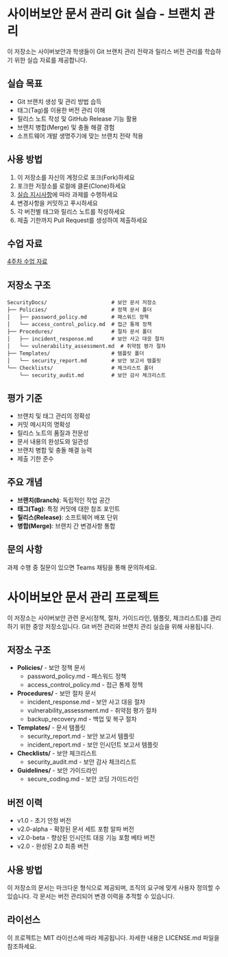 # 사이버보안 문서 관리 Git 실습 - 브랜치 관리

이 저장소는 사이버보안과 학생들이 Git 브랜치 관리 전략과 릴리스 버전 관리를 학습하기 위한 실습 자료를 제공합니다.

## 실습 목표
- Git 브랜치 생성 및 관리 방법 습득
- 태그(Tag)를 이용한 버전 관리 이해
- 릴리스 노트 작성 및 GitHub Release 기능 활용
- 브랜치 병합(Merge) 및 충돌 해결 경험
- 소프트웨어 개발 생명주기에 맞는 브랜치 전략 적용

## 사용 방법
1. 이 저장소를 자신의 계정으로 포크(Fork)하세요
2. 포크한 저장소를 로컬에 클론(Clone)하세요
3. [실습 지시사항](./assignment-02.md)에 따라 과제를 수행하세요
4. 변경사항을 커밋하고 푸시하세요
5. 각 버전별 태그와 릴리스 노트를 작성하세요
6. 제출 기한까지 Pull Request를 생성하여 제출하세요

## 수업 자료
[4주차 수업 자료](https://gamma.app/docs/Git--msuglst588e6fed)

## 저장소 구조
```
SecurityDocs/                     # 보안 문서 저장소
├── Policies/                     # 정책 문서 폴더
│   ├── password_policy.md        # 패스워드 정책
│   └── access_control_policy.md  # 접근 통제 정책
├── Procedures/                   # 절차 문서 폴더
│   ├── incident_response.md      # 보안 사고 대응 절차
│   └── vulnerability_assessment.md  # 취약점 평가 절차
├── Templates/                    # 템플릿 폴더
│   └── security_report.md        # 보안 보고서 템플릿
└── Checklists/                   # 체크리스트 폴더
    └── security_audit.md         # 보안 감사 체크리스트
```

## 평가 기준
- 브랜치 및 태그 관리의 정확성
- 커밋 메시지의 명확성
- 릴리스 노트의 품질과 전문성
- 문서 내용의 완성도와 일관성
- 브랜치 병합 및 충돌 해결 능력
- 제출 기한 준수

## 주요 개념
- **브랜치(Branch)**: 독립적인 작업 공간
- **태그(Tag)**: 특정 커밋에 대한 참조 포인트
- **릴리스(Release)**: 소프트웨어 배포 단위
- **병합(Merge)**: 브랜치 간 변경사항 통합

## 문의 사항
과제 수행 중 질문이 있으면 Teams 채팅을 통해 문의하세요.

# 사이버보안 문서 관리 프로젝트

이 저장소는 사이버보안 관련 문서(정책, 절차, 가이드라인, 템플릿, 체크리스트)를 관리하기 위한 중앙 저장소입니다. Git 버전 관리와 브랜치 관리 실습을 위해 사용됩니다.

## 저장소 구조

- **Policies/** - 보안 정책 문서
  - password_policy.md - 패스워드 정책
  - access_control_policy.md - 접근 통제 정책
- **Procedures/** - 보안 절차 문서
  - incident_response.md - 보안 사고 대응 절차
  - vulnerability_assessment.md - 취약점 평가 절차
  - backup_recovery.md - 백업 및 복구 절차
- **Templates/** - 문서 템플릿
  - security_report.md - 보안 보고서 템플릿
  - incident_report.md - 보안 인시던트 보고서 템플릿
- **Checklists/** - 보안 체크리스트
  - security_audit.md - 보안 감사 체크리스트
- **Guidelines/** - 보안 가이드라인
  - secure_coding.md - 보안 코딩 가이드라인

## 버전 이력

- v1.0 - 초기 안정 버전
- v2.0-alpha - 확장된 문서 세트 포함 알파 버전
- v2.0-beta - 향상된 인시던트 대응 기능 포함 베타 버전
- v2.0 - 완성된 2.0 최종 버전

## 사용 방법

이 저장소의 문서는 마크다운 형식으로 제공되며, 조직의 요구에 맞게 사용자 정의할 수 있습니다. 각 문서는 버전 관리되어 변경 이력을 추적할 수 있습니다.

## 라이선스

이 프로젝트는 MIT 라이선스에 따라 제공됩니다. 자세한 내용은 LICENSE.md 파일을 참조하세요.